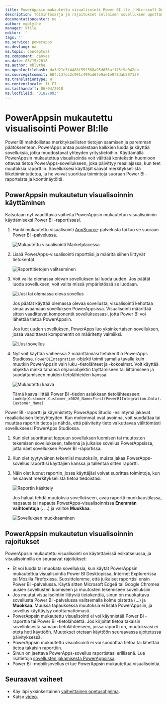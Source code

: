```yaml
---
title: PowerAppsin mukautettu visualisointi Power BI:lle | Microsoft Docs
description: Toimintosarja ja rajoitukset sellaisen sovelluksen upottamiseen, joka käyttää samaa tietolähdettä ja joka voidaan suodattaa muiden Power BI -raporttikohteiden mukaisesti
documentationcenter: na
author: mgblythe
manager: kfile
editor: ''
tags: ''
ms.service: powerapps
ms.devlang: na
ms.topic: conceptual
ms.component: canvas
ms.date: 03/15/2018
ms.author: mblythe
ms.openlocfilehash: da3d21e3f4488f552568a95d856af175f9a042eb
ms.sourcegitcommit: 68fc13fdc2c991c499ad6fe9ae1e0f8dab597139
ms.translationtype: HT
ms.contentlocale: fi-FI
ms.lasthandoff: 06/04/2018
ms.locfileid: "31827093"
---
```

# <a name="powerapps-custom-visual-for-power-bi"></a>PowerAppsin mukautettu visualisointi Power BI:lle

Power BI mahdollistaa merkityksellisten tietojen saamisen ja paremman päätöksenteon. PowerApps antaa puolestaan kaikkien luoda ja käyttää sovelluksia, jotka muodostavat yhteyden yritystietoihin. Käyttämällä PowerAppsin mukautettua visualisointia voit välittää kontekstin huomioon ottavaa tietoa PowerApps-sovellukseen, joka päivittyy reaaliajassa, kun teet muutoksia raporttiin. Sovelluksesi käyttäjät saavat merkityksellistä liiketoimintatietoa, ja he voivat suorittaa toimintoja suoraan Power BI -raporteista ja koontinäytöltä.

## <a name="using-the-powerapps-custom-visual"></a>PowerAppsin mukautetun visualisoinnin käyttäminen

Katsotaan nyt vaadittavia vaiheita PowerAppsin mukautetun visualisoinnin käyttämiseksi Power BI -raportissasi.

1. Hanki mukautettu visualisointi [AppSource](https://appsource.microsoft.com/product/power-bi-visuals/WA104381378?tab=Overview)-palvelusta tai tuo se suoraan Power BI -palvelussa.

    ![Mukautettu visualisointi Marketplacessa](./media/powerapps-custom-visual/powerapps-store.png) 

1. Lisää PowerApps-visualisointi raporttiisi ja määritä siihen liittyvät tietokentät.

    ![Raporttitietojen valitseminen](./media/powerapps-custom-visual/add-visual-set-data.png)

1. Voit valita olemassa olevan sovelluksen tai luoda uuden. Jos päätät luoda sovelluksen, voit valita missä ympäristössä se luodaan.

    ![Uusi tai olemassa oleva sovellus](./media/powerapps-custom-visual/create-new-or-choose-app.png)

    Jos päätät käyttää olemassa olevaa sovellusta, visualisointi kehottaa sinua avaamaan sovelluksen PowerAppsissa. Visualisointi määrittää sitten vaadittavat komponentit sovelluksessasi, jotta Power BI voi lähettää tietoa PowerAppsiin.

    Jos luot uuden sovelluksen, PowerApps luo yksinkertaisen sovelluksen, jossa vaadittavat komponentit on määritetty valmiiksi.

    ![Uusi sovellus](./media/powerapps-custom-visual/new-app.png)

1. Nyt voit käyttää vaiheessa 2 määrittämiäsi tietokenttiä PowerApps Studiossa. `PowerBIIntegration`-objekti toimii samalla tavalla kuin muutkin PowerAppsin vain luku -tietolähteet ja -kokoelmat. Voit käyttää objektia minkä tahansa ohjausobjektin täyttämiseen tai liittämiseen ja suodattamiseen muiden tietolähteiden kanssa.

    ![Mukautettu kaava](./media/powerapps-custom-visual/custom-formula.png)

    Tämä kaava liittää Power BI -tiedon asiakkaan tietolähteeseen: `LookUp(Customer,Customer_x0020_Name=First(PowerBIIntegration.Data).Customer_Name)`

 Power BI -raportti ja käynnistetty PowerApps Studio -esiintymä jakavat reaaliaikaisen tietoyhteyden. Kun molemmat ovat avoinna, voit suodattaa tai muuttaa raportin tietoa ja nähdä, että päivitetty tieto vaikuttavaa välittömästi sovellukseesi PowerApps Studiossa.

1. Kun olet suorittanut loppuun sovelluksen luomisen tai muutosten tekemisen sovellukseen, tallenna ja julkaise sovellus PowerAppsissa, jotta näet sovelluksen Power BI -raportissa.

1. Kun olet tyytyväinen tekemiisi muutoksiin, muista jakaa PowerApps-sovellus raporttisi käyttäjien kanssa ja tallentaa sitten raportti.

1. Näin olet luonut raportin, jossa käyttäjäsi voivat suorittaa toimintoja, kun he saavat merkityksellistä tietoa tiedoistasi.

    ![Raportin käsittely](./media/powerapps-custom-visual/working-report.gif)

    Jos haluat tehdä muutoksia sovellukseen, avaa raportti muokkaustilassa, napsauta tai napauta PowerApps-visualisoinnissa **Enemmän vaihtoehtoja** (**. . .**) ja valitse **Muokkaa**.

    ![Sovelluksen muokkaaminen](./media/powerapps-custom-visual/edit-app.png)

## <a name="limitations-of-the-powerapps-custom-visual"></a>PowerAppsin mukautetun visualisoinnin rajoitukset

PowerAppsin mukautettu visualisointi on käytettävissä esikatselussa, ja visualisoinnilla on seuraavat rajoitukset:

- Et voi luoda tai muokata sovelluksia, kun käytät PowerAppsin mukautettua visualisointia Power BI Desktopissa, Internet Explorerissa tai Mozilla Firefoxissa. Suosittelemme, että julkaiset raporttisi ensin Power BI -palvelussa. Käytä sitten Microsoft Edgeä tai Google Chromea uusien sovellusten luomiseen ja muutosten tekemiseen sovelluksiin.
- Jos muutat visualisointiin liittyviä tietokenttiä, sinun on muokattava sovellusta Power BI -palvelussa valitsemalla kolme pistettä (...) ja **Muokkaa**. Muussa tapauksessa muutoksia ei lisätä PowerAppsiin, ja sovellus käyttäytyy odottamattomasti.
- PowerAppsin mukautettu visualisointi ei voi käynnistää Power BI -raporttia tai Power BI -tietolähdettä. Jos kirjoitat tietoa takaisin sovelluksesta samaan tietolähteeseen, jossa raportti on, muutoksiasi ei oteta heti käyttöön. Muutokset otetaan käyttöön seuraavassa ajoitetussa päivityksessä.
- PowerAppsin mukautettu visualisointi ei voi suodattaa tietoa tai lähettää tietoa takaisin raporttiin.
- Sinun on jaettava PowerApps-sovellus raportistasi erillisenä. Lue lisätietoja [sovellusten jakamisesta PowerAppsissa](share-app.md).
- Power BI -mobiilisovellus ei tue PowerAppsin mukautettua visualisointia.

## <a name="next-steps"></a>Seuraavat vaiheet

* Käy läpi yksinkertainen [vaiheittainen opetusohjelma](embed-powerapps-powerbi.md).
* Katso [video](https://aka.ms/powerappscustomvisualvideo).